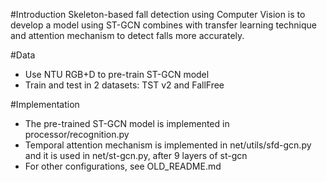 #Introduction
Skeleton-based fall detection using Computer Vision is to develop a model using ST-GCN combines with transfer learning technique and attention mechanism to detect falls more accurately. 

#Data
- Use NTU RGB+D to pre-train ST-GCN model
- Train and test in 2 datasets: TST v2 and FallFree

#Implementation
- The pre-trained ST-GCN model is implemented in processor/recognition.py
- Temporal attention mechanism is implemented in net/utils/sfd-gcn.py and it is used in net/st-gcn.py, after 9 layers of st-gcn
- For other configurations, see OLD_README.md
